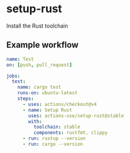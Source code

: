 # setup-rust

Install the Rust toolchain

## Example workflow

```yaml
name: Test
on: [push, pull_request]

jobs:
  test:
    name: cargo test
    runs-on: ubuntu-latest
    steps:
      - uses: actions/checkout@v4
      - name: Setup Rust
        uses: actions-use/setup-rust@stable
        with:
          toolchain: stable
          components: rustfmt, clippy
      - run: rustup --version
      - run: cargo --version
```
